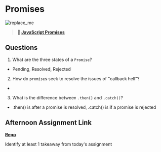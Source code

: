 # Promises

![replace_me](https://codeworks.blob.core.windows.net/public/assets/img/illustrations/placeholder.svg)

> **📖 [JavaScript Promises](https://codeworksacademy.com/fs-student-guide/resources/wk4/02-Promises)**

## Questions

1. What are the three states of a `Promise`?
  - Pending, Resolved, Rejected
2. How do `promise`s seek to resolve the issues of "callback hell"?
  - 
3. What is the difference between `.then()` and `.catch()`?
  - .then() is after a promise is resolved, .catch() is if a promise is rejected
## Afternoon Assignment Link

**[Repo](https://github.com/Parker-ward/winter23_gregslist_async)**

Identify at least 1 takeaway from today's assignment
